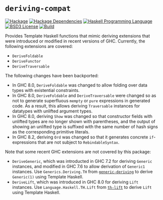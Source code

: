 # `deriving-compat`
[![Hackage](https://img.shields.io/hackage/v/deriving-compat.svg)][Hackage: deriving-compat]
[![Hackage Dependencies](https://img.shields.io/hackage-deps/v/deriving-compat.svg)](http://packdeps.haskellers.com/reverse/deriving-compat)
[![Haskell Programming Language](https://img.shields.io/badge/language-Haskell-blue.svg)][Haskell.org]
[![BSD3 License](http://img.shields.io/badge/license-BSD3-brightgreen.svg)][tl;dr Legal: BSD3]
[![Build](https://img.shields.io/travis/haskell-compat/deriving-compat.svg)](https://travis-ci.org/haskell-compat/deriving-compat)

[Hackage: deriving-compat]:
  http://hackage.haskell.org/package/deriving-compat
  "deriving-compat package on Hackage"
[Haskell.org]:
  http://www.haskell.org
  "The Haskell Programming Language"
[tl;dr Legal: BSD3]:
  https://tldrlegal.com/license/bsd-3-clause-license-%28revised%29
  "BSD 3-Clause License (Revised)"

Provides Template Haskell functions that mimic deriving extensions that were introduced or modified in recent versions of GHC. Currently, the following extensions are covered:

* `DeriveFoldable`
* `DeriveFunctor`
* `DeriveTraversable`

The following changes have been backported:

* In GHC 8.0, `DeriveFoldable` was changed to allow folding over data types with existential constraints.
* In GHC 8.0, `DeriveFoldable` and `DeriveTraversable` were changed so as not to generate superfluous `mempty` or `pure` expressions in generated code. As a result, this allows deriving `Traversable` instances for datatypes with unlifted argument types.
* In GHC 8.0, deriving `Show` was changed so that constructor fields with unlifted types are no longer shown with parentheses, and the output of showing an unlifted type is suffixed with the same number of hash signs as the corresponding primitive literals.
* In GHC 8.2, deriving `Ord` was changed so that it generates concrete `if`-expressions that are not subject to `RebindableSyntax`.

Note that some recent GHC extensions are not covered by this package:

* `DeriveGeneric`, which was introducted in GHC 7.2 for deriving `Generic` instances, and modified in GHC 7.6 to allow derivation of `Generic1` instances. Use `Generics.Deriving.TH` from [`generic-deriving`](http://hackage.haskell.org/package/generic-deriving) to derive `Generic(1)` using Template Haskell.
* `DeriveLift`, which was introduced in GHC 8.0 for deriving `Lift` instances. Use `Language.Haskell.TH.Lift` from [`th-lift`](http://hackage.haskell.org/package/th-lift) to derive `Lift` using Template Haskell.
